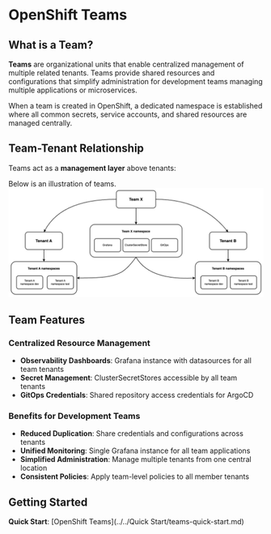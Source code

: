 # OpenShift Teams 

## What is a Team?

**Teams** are organizational units that enable centralized management of multiple related tenants. Teams provide shared resources and configurations that simplify administration for development teams managing multiple applications or microservices.

When a team is created in OpenShift, a dedicated namespace is established where all common secrets, service accounts, and shared resources are managed centrally.

## Team-Tenant Relationship

Teams act as a **management layer** above tenants:

Below is an illustration of teams.
![Team-Tenant Correlation](../../img/Developer%20Teams/team-tenant-corraltion.png)

## Team Features

### **Centralized Resource Management**
- **Observability Dashboards**: Grafana instance with datasources for all team tenants
- **Secret Management**: ClusterSecretStores accessible by all team tenants  
- **GitOps Credentials**: Shared repository access credentials for ArgoCD

### **Benefits for Development Teams**
- **Reduced Duplication**: Share credentials and configurations across tenants
- **Unified Monitoring**: Single Grafana instance for all team applications
- **Simplified Administration**: Manage multiple tenants from one central location
- **Consistent Policies**: Apply team-level policies to all member tenants

## Getting Started

**Quick Start**: [OpenShift Teams](../../Quick Start/teams-quick-start.md)